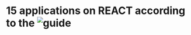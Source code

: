 # 15 applications on REACT according to the ![guide](https://www.youtube.com/watch?v=a_7Z7C_JCyo&t=21414s)
